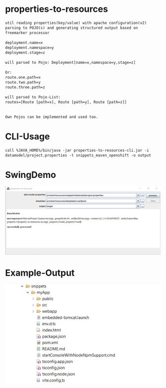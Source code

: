 # properties-to-resources
	util reading properties(key/value) with apache configuration(v2) parsing to POJO(s) and generating structured output based on freemarker processor
	
	deployment.name=x
	deployment.namespace=y
	deployment.stage=z
	
	will parsed to Pojo: Deployment[name=x,namespace=y,stage=z]
	
	Or:
	route.one.path=x
	route.two.path=y
	route.three.path=z
	
	will parsed to Pojo-List: 
	routes=[Route [path=x], Route [path=y], Route [path=z]]
	

	Own Pojos can be implemented and used too.

# CLI-Usage
	call %JAVA_HOME%/bin/java -jar properties-to-resources-cli.jar -i datamodel/project.properties -t snippets_maven_openshift -o output

# SwingDemo
![](properties-to-resources/screenshots/SwingDemo.png)
# Example-Output
![](properties-to-resources/screenshots/OutputVue3Pinia.png)

